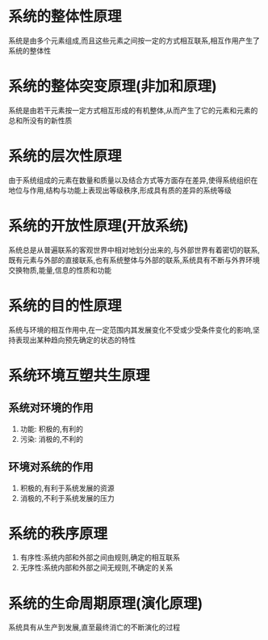 # 系统的整体性原理
系统是由多个元素组成,而且这些元素之间按一定的方式相互联系,相互作用产生了系统的整体性
# 系统的整体突变原理(非加和原理)
系统是由若干元素按一定方式相互形成的有机整体,从而产生了它的元素和元素的总和所没有的新性质
# 系统的层次性原理
由于系统组成的元素在数量和质量以及结合方式等方面存在差异,使得系统组织在地位与作用,结构与功能上表现出等级秩序,形成具有质的差异的系统等级
# 系统的开放性原理(开放系统)
系统总是从普遍联系的客观世界中相对地划分出来的,与外部世界有着密切的联系,既有元素与外部的直接联系,也有系统整体与外部的联系,系统具有不断与外界环境交换物质,能量,信息的性质和功能
# 系统的目的性原理
系统与环境的相互作用中,在一定范围内其发展变化不受或少受条件变化的影响,坚持表现出某种趋向预先确定的状态的特性
# 系统环境互塑共生原理
## 系统对环境的作用
1. 功能: 积极的,有利的
2. 污染: 消极的,不利的
## 环境对系统的作用
1. 积极的,有利于系统发展的资源
2. 消极的,不利于系统发展的压力
# 系统的秩序原理
1. 有序性:系统内部和外部之间由规则,确定的相互联系
2. 无序性:系统内部和外部之间无规则,不确定的关系
# 系统的生命周期原理(演化原理)
系统具有从生产到发展,直至最终消亡的不断演化的过程